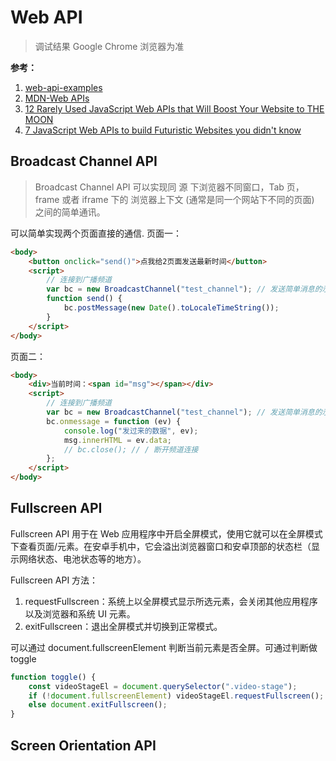 # Web API


> 调试结果 Google Chrome 浏览器为准

**参考：**

1. [web-api-examples](https://web-api-examples.github.io/)
2. [MDN-Web APIs](https://developer.mozilla.org/en-US/docs/Web/API)
3. [12 Rarely Used JavaScript Web APIs that Will Boost Your Website to THE MOON](https://dev.to/eludadev/12-rarely-used-javascript-web-apis-that-will-take-your-website-to-the-next-level-4lf1#making-your-website-a-fullscreen-experience)
4. [7 JavaScript Web APIs to build Futuristic Websites you didn't know](https://dev.to/ruppysuppy/7-javascript-web-apis-to-build-futuristic-websites-you-didnt-know-38bc)

## Broadcast Channel API

> Broadcast Channel API 可以实现同 源 下浏览器不同窗口，Tab 页，frame 或者 iframe 下的 浏览器上下文 (通常是同一个网站下不同的页面) 之间的简单通讯。

可以简单实现两个页面直接的通信.
页面一：

```html
<body>
    <button onclick="send()">点我给2页面发送最新时间</button>
    <script>
        // 连接到广播频道
        var bc = new BroadcastChannel("test_channel"); // 发送简单消息的示例
        function send() {
            bc.postMessage(new Date().toLocaleTimeString());
        }
    </script>
</body>
```

页面二：

```html
<body>
    <div>当前时间：<span id="msg"></span></div>
    <script>
        // 连接到广播频道
        var bc = new BroadcastChannel("test_channel"); // 发送简单消息的示例// 简单示例，用于将事件打印到控制台
        bc.onmessage = function (ev) {
            console.log("发过来的数据", ev);
            msg.innerHTML = ev.data;
            // bc.close(); // / 断开频道连接
        };
    </script>
</body>
```

## Fullscreen API

Fullscreen API 用于在 Web 应用程序中开启全屏模式，使用它就可以在全屏模式下查看页面/元素。在安卓手机中，它会溢出浏览器窗口和安卓顶部的状态栏（显示网络状态、电池状态等的地方）。

Fullscreen API 方法：

1. requestFullscreen：系统上以全屏模式显示所选元素，会关闭其他应用程序以及浏览器和系统 UI 元素。
2. exitFullscreen：退出全屏模式并切换到正常模式。

可以通过 document.fullscreenElement 判断当前元素是否全屏。可通过判断做 toggle

```js
function toggle() {
    const videoStageEl = document.querySelector(".video-stage");
    if (!document.fullscreenElement) videoStageEl.requestFullscreen();
    else document.exitFullscreen();
}
```

## Screen Orientation API

